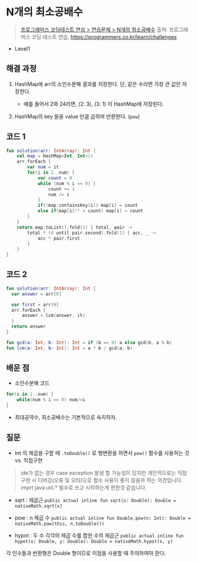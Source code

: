 # N개의 최소공배수

> [프로그래머스 코딩테스트 연습 > 연습문제 > N개의 최소공배수](https://programmers.co.kr/learn/courses/30/lessons/12953)
> 출처: 프로그래머스 코딩 테스트 연습, https://programmers.co.kr/learn/challenges

- Level1

## 해결 과정

1. HashMap에 arr의 소인수분해 결과를 저장한다. 단, 같은 수라면 가장 큰 값만 저장한다.

   - 예를 들어서 2와 24라면, (2: 3), (3: 1) 이 HashMap에 저장된다.

2. HashMap의 key 들을 value 만큼 곱하여 반환한다. (`pow`)

## 코드 1

```kotlin
fun solution(arr: IntArray): Int {
    val map = HashMap<Int, Int>()
    arr.forEach {
        var num = it
        for(i in 2..num) {
            var count = 0
            while (num % i == 0) {
                count += 1
                num /= i
            }
            if(!map.containsKey(i)) map[i] = count
            else if(map[i]!! < count) map[i] = count
        }
    }
    return map.toList().fold(1) { total, pair ->
        total * (0 until pair.second).fold(1) { acc, _ ->
            acc * pair.first
        }
    }
}
```

## 코드 2

```kotlin
fun solution(arr: IntArray): Int {
  var answer = arr[0]

  var first = arr[0]
  arr.forEach {
      answer = lcm(answer, it)
  }
  return answer
}

fun gcd(a: Int, b: Int): Int = if (b == 0) a else gcd(b, a % b)
fun lcm(a: Int, b: Int): Int = a * b / gcd(a, b)
```

## 배운 점

- 소인수분해 코드

```kotlin
for(i in 2..num) {
    while(num % i == 0) num/=i
}
```

- 최대공약수, 최소공배수는 기본적으로 숙지하자.

## 질문

- Int 의 제곱을 구할 때 `.toDouble()` 로 형변환을 하면서 `pow()` 함수를 사용하는 것 vs. 직접구현
> ide가 없는 경우 case exception 발생 할 가능성이 있지만 개인적으로는 직접 구현 시 디버깅(오류 및 오타)으로 함수 사용이 좋지 않을까 하는 의견입니다.
> imprt java.util.* 필수로 쓰고 시작하는게 편한것 같습니다.

- sqrt : 제곱근
`public actual inline fun sqrt(x: Double): Double = nativeMath.sqrt(x)`
 
- pow : n 제곱 수
`public actual inline fun Double.pow(n: Int): Double = nativeMath.pow(this, n.toDouble())`
 
- hypot : 두 수 각각의 제곱 수를 합한 수의 제곱근
`public actual inline fun hypot(x: Double, y: Double): Double = nativeMath.hypot(x, y)`

각 인수들과 반환형은 Double 형이므로 이점을 사용할 때 주의하여야 한다.
